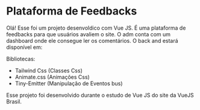 # Plataforma de Feedbacks

Olá! Esse foi um projeto desenvoldico com Vue JS.
É uma plataforma de feedbacks para que usuários avaliem o site.
O adm conta com um dashboard onde ele consegue ler os comentários.
O back and estará disponível em:

Bibliotecas:

- Tailwind Css (Classes Css)
- Animate.css (Animações Css)
- Tiny-Emitter (Manipulação de Eventos bus)

Esse projeto foi desenvolvido durante o estudo de Vue JS do site da VueJS Brasil.
